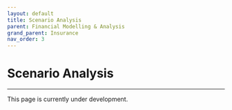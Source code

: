 ```yaml
---
layout: default
title: Scenario Analysis
parent: Financial Modelling & Analysis
grand_parent: Insurance
nav_order: 3
---
```


# Scenario Analysis

---

This page is currently under development.